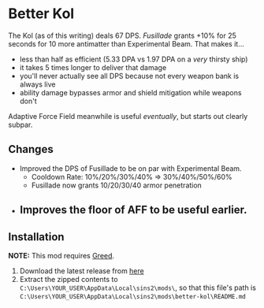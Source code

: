 # Better Kol

The Kol (as of this writing) deals 67 DPS. _Fusillade_ grants +10% for 25 seconds for 10 more antimatter than Experimental Beam. That makes it...

- less than half as efficient (5.33 DPA vs 1.97 DPA on a _very_ thirsty ship)
- it takes 5 times longer to deliver that damage
- you'll never actually see all DPS because not every weapon bank is always live
- ability damage bypasses armor and shield mitigation while weapons don't

Adaptive Force Field meanwhile is useful _eventually_, but starts out clearly subpar.

## Changes

- Improved the DPS of Fusillade to be on par with Experimental Beam.
    - Cooldown Rate: 10%/20%/30%/40% => 30%/40%/50%/60%
    - Fusillade now grants 10/20/30/40 armor penetration
- Improves the floor of AFF to be useful earlier.
    - 

## Installation

**NOTE:** This mod requires [Greed](https://github.com/VoltCruelerz/Greed).

1. Download the latest release from [here](https://github.com/VoltCruelerz/better-kol/releases)
2. Extract the zipped contents to `C:\Users\YOUR_USER\AppData\Local\sins2\mods\`, so that this file's path is `C:\Users\YOUR_USER\AppData\Local\sins2\mods\better-kol\README.md`
